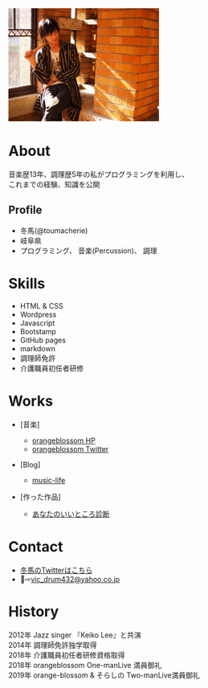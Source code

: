 <img src="IMG_6960.JPG" width="300">

# About
音楽歴13年、調理歴5年の私がプログラミングを利用し、  
これまでの経験、知識を公開


## Profile
- 冬馬(@toumacherie)
- 岐阜県
- プログラミング、 音楽(Percussion)、  調理

# Skills
- HTML & CSS
- Wordpress
- Javascript
- Bootstamp
- GitHub pages
- markdown
- 調理師免許
- 介護職員初任者研修

# Works
- [音楽]  
  - [orangeblossom HP](https://orangeblossom3.amebaownd.com/)  
  - [orangeblossom Twitter](https://twitter.com/OB8Ensemble)  
  
- [Blog]  
  - [music-life](https://music-life1.com)  
    
- [作った作品]   
  - [あなたのいいところ診断](https://touma-cherie.github.io/assessment/assessment.html)


# Contact
- [冬馬のTwitterはこちら](https://twitter.com/)
- 📨⇨vic_drum432@yahoo.co.jp

# History 
2012年 Jazz singer 『Keiko Lee』と共演  
2014年 調理師免許独学取得  
2018年 介護職員初任者研修資格取得  
2018年 orangeblossom One-manLive 満員御礼  
2019年 orange-blossom & そらしの Two-manLive満員御礼
